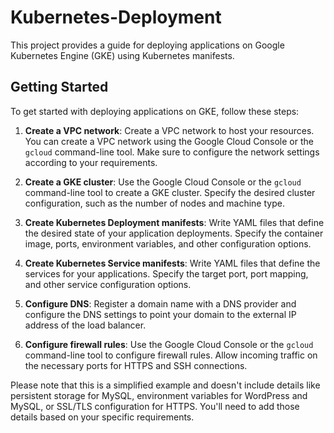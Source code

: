 # Kubernetes-Deployment

This project provides a guide for deploying applications on Google Kubernetes Engine (GKE) using Kubernetes manifests.

## Getting Started

To get started with deploying applications on GKE, follow these steps:

1. **Create a VPC network**: Create a VPC network to host your resources. You can create a VPC network using the Google Cloud Console or the `gcloud` command-line tool. Make sure to configure the network settings according to your requirements.

2. **Create a GKE cluster**: Use the Google Cloud Console or the `gcloud` command-line tool to create a GKE cluster. Specify the desired cluster configuration, such as the number of nodes and machine type.

3. **Create Kubernetes Deployment manifests**: Write YAML files that define the desired state of your application deployments. Specify the container image, ports, environment variables, and other configuration options.

4. **Create Kubernetes Service manifests**: Write YAML files that define the services for your applications. Specify the target port, port mapping, and other service configuration options.

5. **Configure DNS**: Register a domain name with a DNS provider and configure the DNS settings to point your domain to the external IP address of the load balancer.

6. **Configure firewall rules**: Use the Google Cloud Console or the `gcloud` command-line tool to configure firewall rules. Allow incoming traffic on the necessary ports for HTTPS and SSH connections.

Please note that this is a simplified example and doesn't include details like persistent storage for MySQL, environment variables for WordPress and MySQL, or SSL/TLS configuration for HTTPS. You'll need to add those details based on your specific requirements.
